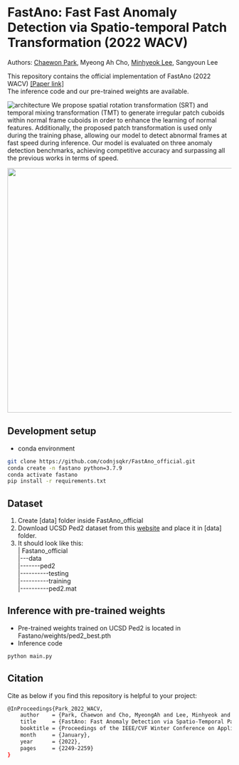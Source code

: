 # FastAno: Fast Fast Anomaly Detection via Spatio-temporal Patch Transformation (2022 WACV)

Authors: [Chaewon Park](https://github.com/codnjsqkr), Myeong Ah Cho, [Minhyeok Lee](https://github.com/Hydragon516), Sangyoun Lee

This repository contains the official implementation of FastAno (2022 WACV) [[Paper link]](https://openaccess.thecvf.com/content/WACV2022/html/Park_FastAno_Fast_Anomaly_Detection_via_Spatio-Temporal_Patch_Transformation_WACV_2022_paper.html)  
The inference code and our pre-trained weights are available. 

![architecture](https://github.com/codnjsqkr/FastAno_official/assets/60251992/6a2e5570-2a3b-4c6c-8777-5d0113f4c8ba)
We propose spatial rotation transformation (SRT) and temporal mixing transformation (TMT) to generate irregular patch cuboids within normal frame cuboids in order to enhance the learning of normal features. Additionally, the proposed patch transformation is used only during the training phase, allowing our model to detect abnormal frames at fast speed during inference. Our model is evaluated on three anomaly detection benchmarks, achieving competitive accuracy and surpassing all the previous works in terms of speed.
<p align="center">
<img src="https://github.com/codnjsqkr/FastAno_official/assets/60251992/3587085a-4087-47e7-aa0e-47a1720d4e9f.png" width="800" height="550"/>
</p>

## Development setup

- conda environment
```sh
git clone https://github.com/codnjsqkr/FastAno_official.git
conda create -n fastano python=3.7.9
conda activate fastano
pip install -r requirements.txt

```
## Dataset
1. Create [data] folder inside FastAno_official
2. Download UCSD Ped2 dataset from this [website](http://www.svcl.ucsd.edu/projects/anomaly/dataset.htm) and place it in [data] folder.
3. It should look like this:  
   | Fastano_official  
   |---data  
   |-------ped2  
   |----------testing  
   |----------training  
   |----------ped2.mat

## Inference with pre-trained weights

- Pre-trained weights trained on UCSD Ped2 is located in Fastano/weights/ped2_best.pth  
- Inference code
```sh
python main.py
```

## Citation
Cite as below if you find this repository is helpful to your project:
```sh
@InProceedings{Park_2022_WACV,
    author    = {Park, Chaewon and Cho, MyeongAh and Lee, Minhyeok and Lee, Sangyoun},
    title     = {FastAno: Fast Anomaly Detection via Spatio-Temporal Patch Transformation},
    booktitle = {Proceedings of the IEEE/CVF Winter Conference on Applications of Computer Vision (WACV)},
    month     = {January},
    year      = {2022},
    pages     = {2249-2259}
}
```
